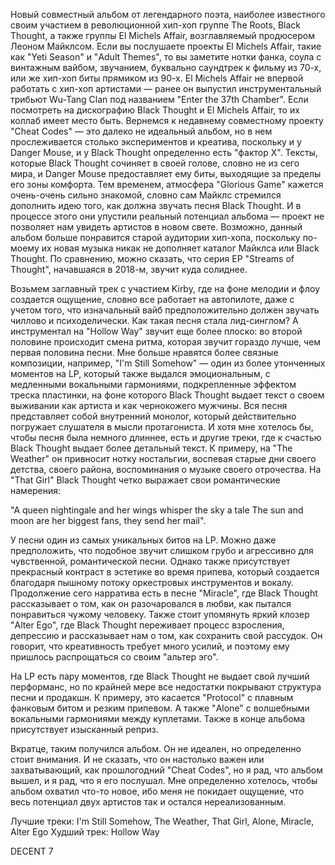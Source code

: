Новый совместный альбом от легендарного поэта, наиболее известного своим участием в революционной хип-хоп группе The Roots, Black Thought, а также группы El Michels Affair, возглавляемый продюсером Леоном Майклсом. Если вы послушаете проекты El Michels Affair, такие как "Yeti Season" и "Adult Themes", то вы заметите нотки фанка, соула с винтажным вайбом, звучанием, буквально саундтрек к фильму из 70-х, или же хип-хоп биты прямиком из 90-х. El Michels Affair не впервой работать с хип-хоп артистами — ранее он выпустил инструментальный трибьют Wu-Tang Clan под названием "Enter the 37th Chamber". Если посмотреть на дискографию Black Thought и El Michels Affair, то их коллаб имеет место быть. Вернемся к недавнему совместному проекту "Cheat Codes" — это далеко не идеальный альбом, но в нем прослеживается столько экспериментов и креатива, поскольку и у Danger Mouse, и у Black Thought определенно есть "фактор X". Тексты, которые Black Thought сочиняет в своей голове, словно не из сего мира, и Danger Mouse предоставляет ему биты, выходящие за пределы его зоны комфорта. Тем временем, атмосфера "Glorious Game" кажется очень-очень сильно знакомой, словно сам Майклс стремился дополнить идею того, как должна звучать песня Black Thought. И в процессе этого они упустили реальный потенциал альбома — проект не позволяет нам увидеть артистов в новом свете. Возможно, данный альбом больше понравится старой аудитории хип-хопа, поскольку по-моему их новая музыка никак не дополняет каталог Майклса или Black Thought. По сравнению, можно сказать, что серия EP "Streams of Thought", начавшаяся в 2018-м, звучит куда солиднее.

Возьмем заглавный трек с участием Kirby, где на фоне мелодии и флоу создается ощущение, словно все работает на автопилоте, даже с учетом того, что изначальный вайб предположительно должен звучать чиллово и психоделически. Как такая песня стала лид-синглом? А инструментал на "Hollow Way" звучит еще более плоско: во второй половине происходит смена ритма, которая звучит гораздо лучше, чем первая половина песни. Мне больше нравятся более связные композиции, например, "I'm Still Somehow" — один из более утонченных моментов на LP, который также выдался эмоциональным, с медленными вокальными гармониями, подкрепленные эффектом треска пластинки, на фоне которого Black Thought выдает текст о своем выживании как артиста и как чернокожего мужчины. Вся песня представляет собой внутренний монолог, который действительно погружает слушателя в мысли протагониста. И хотя мне хотелось бы, чтобы песня была немного длиннее, есть и другие треки, где к счастью Black Thought выдает более детальный текст. К примеру, на "The Weather" он привносит нотку ностальгии, воспевая старые дни своего детства, своего района, воспоминания о музыке своего отрочества. На "That Girl" Black Thought четко выражает свои романтические намерения:

"A queen nightingale and her wings whisper the sky a tale
The sun and moon are her biggest fans, they send her mail".

У песни один из самых уникальных битов на LP. Можно даже предположить, что подобное звучит слишком грубо и агрессивно для чувственной, романтической песни. Однако также присутствует прекрасный контраст в эстетике во время припева, который создается благодаря пышному потоку оркестровых инструментов и вокалу. Продолжение сего нарратива есть в песне "Miracle", где Black Thought рассказывает о том, как он разочаровался в любви, как пытался понравиться чужому человеку. Также стоит упомянуть яркий клозер "Alter Ego", где Black Thought переживает процесс взросления, депрессию и рассказывает нам о том, как сохранить свой рассудок. Он говорит, что креативность требует много усилий, и поэтому ему пришлось распрощаться со своим "альтер эго".

На LP есть пару моментов, где Black Thought не выдает свой лучший перформанс, но по крайней мере все недостатки покрывают структура песни и продакшн. К примеру, это касается "Protocol" с плавным фанковым битом и резким припевом. А также "Alone" с волшебными вокальными гармониями между куплетами. Также в конце альбома присутствует изысканный реприз.

Вкратце, таким получился альбом. Он не идеален, но определенно стоит внимания. И не сказать, что он настолько важен или захватывающий, как прошлогодний "Cheat Codes", но я рад, что альбом вышел, и я рад, что я его послушал. Мне определенно хотелось, чтобы альбом охватил что-то новое, ибо меня не покидает ощущение, что весь потенциал двух артистов так и остался нереализованным.

Лучшие треки: I'm Still Somehow, The Weather, That Girl, Alone, Miracle, Alter Ego
Худший трек: Hollow Way

DECENT 7
